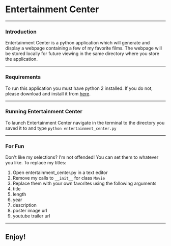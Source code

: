 # Entertainment Center
___
### Introduction
Entertainment Center is a python application which will generate and display a webpage containing a few of my favorite films. The webpage will be stored locally for future viewing in the same directory where you store the application.
___
### Requirements
To run this application you must have python 2 installed. If you do not, please download and install it from [here](https://www.python.org/downloads/).
___
### Running Entertainment Center
To launch Entertainment Center navigate in the terminal to the directory you saved it to and type `python entertainment_center.py`
___
### For Fun
Don't like my selections? I'm not offended! You can set them to whatever you like. To replace my titles:
1. Open entertainment_center.py in a text editor
2. Remove my calls to `__init__` for class `Movie`
3. Replace them with your own favorites using the following arguments
  1. title
  2. length
  3. year
  4. description
  5. poster image url
  6. youtube trailer url
___
## Enjoy!
